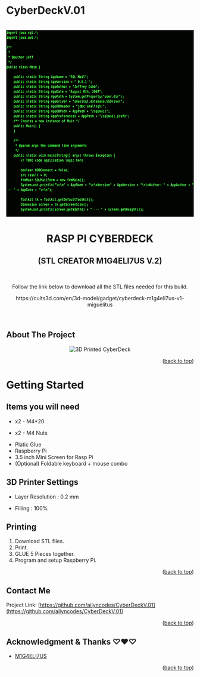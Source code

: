 # CyberDeckV.01

<!-- PROJECT LOGO -->
<br />
<div align="center">
  <a href="https://github.com/ailyncodes">
    <img src="images/cyber_deck.gif" alt="Logo" width="2000" height="500">
  </a>

<h1 align="center">RASP PI CYBERDECK </h1>
<h2 align="center">(STL CREATOR M1G4ELI7US V.2)</h2>
    <br />
    <p> Follow the link below to download all the STL files needed for this build. </p>
  <p align="center">https://cults3d.com/en/3d-model/gadget/cyberdeck-m1g4eli7us-v1-miguelitus</p>
    <br />
</div>

<!-- ABOUT THE PROJECT -->
## About The Project
<p align="center">
  <img src="images/cyberdeck.png" alt="3D Printed CyberDeck" width="600" height="800">
</p>

<p align="right">(<a href="#readme-top">back to top</a>)</p>


<!-- GETTING STARTED -->
# Getting Started

## Items you will need
- x2 - M4*20
* x2 - M4 Nuts
+ Platic Glue
+ Raspberry Pi
+ 3.5 inch Mini Screen for Rasp Pi
+ (Optional) Foldable keyboard + mouse combo

## 3D Printer Settings
- Layer Resolution : 0.2 mm
* Filling : 100%

## Printing

1. Download STL files.
2. Print. 
3. GLUE 5 Pieces together.
4. Program and setup Raspberry Pi.

<p align="right">(<a href="#readme-top">back to top</a>)</p>

<!-- CONTACT -->
## Contact Me

Project Link: [https://github.com/ailyncodes/CyberDeckV.01](https://github.com/ailyncodes/CyberDeckV.01)

<p align="right">(<a href="#readme-top">back to top</a>)</p>



<!-- ACKNOWLEDGMENTS -->
## Acknowledgment & Thanks ♡♥♡
* [M1G4ELI7US](https://cults3d.com/en/users/M1g4eli7us/comments)
<p align="right">(<a href="#readme-top">back to top</a>)</p>
